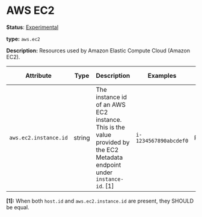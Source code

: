 # AWS EC2

**Status**: [Experimental][DocumentStatus]

**type:** `aws.ec2`

**Description:** Resources used by Amazon Elastic Compute Cloud (Amazon EC2).

<!-- semconv aws.ec2 -->
| Attribute  | Type | Description  | Examples  | Requirement Level |
|---|---|---|---|---|
| `aws.ec2.instance.id` | string | The instance id of an AWS EC2 instance. This is the value provided by the EC2 Metadata endpoint under `instance-id`. [1] | `i-1234567890abcdef0` | Recommended |

**[1]:** When both `host.id` and `aws.ec2.instance.id` are present, they SHOULD be equal.
<!-- endsemconv -->

[DocumentStatus]: https://github.com/open-telemetry/opentelemetry-specification/tree/v1.26.0/specification/document-status.md
